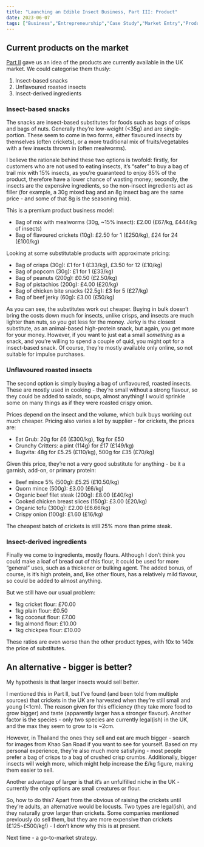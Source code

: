 ```yaml
---
title: "Launching an Edible Insect Business, Part III: Product"
date: 2023-06-07
tags: ["Business","Entrepreneurship","Case Study","Market Entry","Product Analysis","Agriculture","Food","Insects","Entomophagy"]
---
```

## Current products on the market

[Part II](https://www.jamesgibbins.com/posts/launching-an-edible-insect-business-part-ii/) gave us an idea of the products are currently available in the UK market. We could categorise them thusly:

1. Insect-based snacks
2. Unflavoured roasted insects
3. Insect-derived ingredients

### Insect-based snacks

The snacks are insect-based substitutes for foods such as bags of crisps and bags of nuts. Generally they’re low-weight (<35g) and are single-portion. These seem to come in two forms, either flavoured insects by themselves (often crickets), or a more traditional mix of fruits/vegetables with a few insects thrown in (often mealworms).

I believe the rationale behind these two options is twofold: firstly, for customers who are not used to eating insects, it’s “safer” to buy a bag of trail mix with 15% insects, as you’re guaranteed to enjoy 85% of the product, therefore have a lower chance of wasting money; secondly, the insects are the expensive ingredients, so the non-insect ingredients act as filler (for example, a 30g mixed bag and an 8g insect bag are the same price - and some of that 8g is the seasoning mix).

This is a premium product business model:

- Bag of mix with mealworms (30g, ~15% insect): £2.00 (£67/kg, £444/kg of insects)
- Bag of flavoured crickets (10g): £2.50 for 1 (£250/kg), £24 for 24 (£100/kg)

Looking at some substitutable products with approximate pricing:

- Bag of crisps (30g): £1 for 1 (£33/kg), £3.50 for 12 (£10/kg)
- Bag of popcorn (30g): £1 for 1 (£33/kg)
- Bag of peanuts (200g): £0.50 (£2.50/kg)
- Bag of pistachios (200g): £4.00 (£20/kg)
- Bag of chicken bite snacks (22.5g): £3 for 5 (£27/kg)
- Bag of beef jerky (60g): £3.00 (£50/kg)

As you can see, the substitutes work out cheaper. Buying in bulk doesn’t bring the costs down much for insects, unlike crisps, and insects are much lighter than nuts, so you get less for the money. Jerky is the closest substitute, as an animal-based high-protein snack, but again, you get more for your money. However, if you want to just eat a small _something_ as a snack, and you’re willing to spend a couple of quid, you might opt for a insect-based snack. Of course, they’re mostly available only online, so not suitable for impulse purchases. 

### Unflavoured roasted insects

The second option is simply buying a bag of unflavoured, roasted insects. These are mostly used in cooking - they’re small without a strong flavour, so they could be added to salads, soups, almost anything! I would sprinkle some on many things as if they were roasted crispy onion.

Prices depend on the insect and the volume, which bulk buys working out much cheaper. Pricing also varies a lot by supplier - for crickets, the prices are:

- Eat Grub: 20g for £6 (£300/kg), 1kg for £50
- Crunchy Critters: a pint (114g) for £17 (£149/kg)
- Bugvita: 48g for £5.25 (£110/kg), 500g for £35 (£70/kg)

Given this price, they’re not a very good substitute for anything - be it a garnish, add-on, or primary protein:

- Beef mince 5% (500g): £5.25 (£10.50/kg)
- Quorn mince (500g): £3.00 (£6/kg)
- Organic beef filet steak (200g): £8.00 (£40/kg)
- Cooked chicken breast slices (150g): £3.00 (£20/kg)
- Organic tofu (300g): £2.00 (£6.66/kg)
- Crispy onion (100g): £1.60 (£16/kg)

The cheapest batch of crickets is still 25% more than prime steak.

### Insect-derived ingredients

Finally we come to ingredients, mostly flours. Although I don’t think you could make a loaf of bread out of this flour, it could be used for more “general” uses, such as a thickener or bulking agent. The added bonus, of course, is it’s high protein, and, like other flours, has a relatively mild flavour, so could be added to almost anything.

But we still have our usual problem:

- 1kg cricket flour: £70.00
- 1kg plain flour: £0.50
- 1kg coconut flour: £7.00
- 1kg almond flour: £10.00
- 1kg chickpea flour: £10.00

These ratios are even worse than the other product types, with 10x to 140x the price of substitutes.

## An alternative - bigger is better?

My hypothesis is that larger insects would sell better.

I mentioned this in Part II, but I’ve found (and been told from multiple sources) that crickets in the UK are harvested when they’re still small and young (<1cm). The reason given for this efficiency (they take more food to grow bigger) and taste (apparently larger has a stronger flavour). Another factor is the species - only two species are currently legal(ish) in the UK, and the max they seem to grow to is ~2cm.

However, in Thailand the ones they sell and eat are much bigger - search for images from Khao San Road if you want to see for yourself. Based on my personal experience, they’re also much more satisfying - most people prefer a bag of crisps to a bag of crushed crisp crumbs. Additionally, bigger insects will weigh more, which might help increase the £/kg figure, making them easier to sell.

Another advantage of larger is that it’s an unfulfilled niche in the UK - currently the only options are small creatures or flour.

So, how to do this? Apart from the obvious of raising the crickets until they’re adults, an alternative would be locusts. Two types are legal(ish), and they naturally grow larger than crickets. Some companies mentioned previously do sell them, but they are more expensive than crickets (£125~£500/kg!) - I don’t know why this is at present.

Next time - a go-to-market strategy.